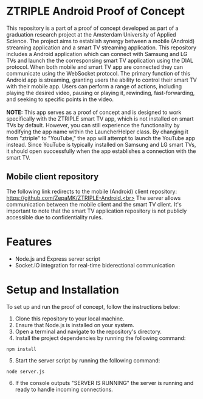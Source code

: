 # ZTRIPLE Android Proof of Concept

This repository is a part of a proof of concept developed as part of a graduation research project at the Amsterdam University of Applied Science. 
The project aims to establish synergy between a mobile (Android) streaming application and a smart TV streaming application. 
This repository includes a Android application which can connect with Samsung and LG TVs and launch the the corresponsing smart TV application using the DIAL protocol. 
When both mobile and smart TV app are connected they can communicate using the WebSocket protocol. 
The primary function of this Android app is streaming, granting users the ability to control their smart TV with their mobile app. Users can perform a range of actions, including playing the desired video, pausing or playing it, rewinding, fast-forwarding, and seeking to specific points in the video. 
<br>
<br>
**NOTE:** This app serves as a proof of concept and is designed to work specifically with the ZTRIPLE smart TV app, which is not installed on smart TVs by default. 
However, you can still experience the functionality by modifying the app name within the LauncherHelper class. By changing it from "ztriple" to "YouTube," the app will attempt to launch the YouTube app instead. 
Since YouTube is typically installed on Samsung and LG smart TVs, it should open successfully when the app establishes a connection with the smart TV.

## Mobile client repository
The following link redirects to the mobile (Android) client repository: https://github.com/ZepaMK/ZTRIPLE-Android.<br>
The server allows communication between the mobile client and the smart TV client.
It's important to note that the smart TV application repository is not publicly accessible due to confidentiality rules.

# Features
* Node.js and Express server script
* Socket.IO integration for real-time biderectional communication

# Setup and Installation
To set up and run the proof of concept, follow the instructions below:

1. Clone this repository to your local machine.
2. Ensure that Node.js is installed on your system.
3. Open a terminal and navigate to the repository's directory.
4. Install the project dependencies by running the following command:
```
npm install
```
5. Start the server script by running the following command:
```
node server.js
```
6. If the console outputs "SERVER IS RUNNING" the server is running and ready to handle incoming connections.

